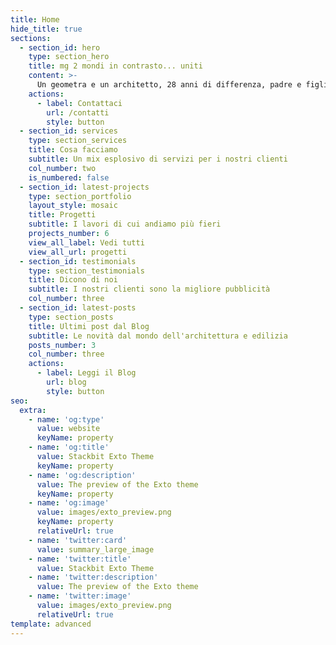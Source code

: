 ```yaml
---
title: Home
hide_title: true
sections:
  - section_id: hero
    type: section_hero
    title: mg 2 mondi in contrasto... uniti
    content: >-
      Un geometra e un architetto, 28 anni di differenza, padre e figlia, con una grandissima passione per l’architettura e la bellezza, un divario generazionale che coniuga esperienza e innovazione, un mix esplosivo per fornire ai nostri Clienti un’ampia gamma di servizi.
    actions:
      - label: Contattaci
        url: /contatti
        style: button
  - section_id: services
    type: section_services
    title: Cosa facciamo
    subtitle: Un mix esplosivo di servizi per i nostri clienti
    col_number: two
    is_numbered: false
  - section_id: latest-projects
    type: section_portfolio
    layout_style: mosaic
    title: Progetti
    subtitle: I lavori di cui andiamo più fieri
    projects_number: 6
    view_all_label: Vedi tutti
    view_all_url: progetti
  - section_id: testimonials
    type: section_testimonials
    title: Dicono di noi
    subtitle: I nostri clienti sono la migliore pubblicità
    col_number: three
  - section_id: latest-posts
    type: section_posts
    title: Ultimi post dal Blog
    subtitle: Le novità dal mondo dell'architettura e edilizia
    posts_number: 3
    col_number: three
    actions:
      - label: Leggi il Blog
        url: blog
        style: button
seo:
  extra:
    - name: 'og:type'
      value: website
      keyName: property
    - name: 'og:title'
      value: Stackbit Exto Theme
      keyName: property
    - name: 'og:description'
      value: The preview of the Exto theme
      keyName: property
    - name: 'og:image'
      value: images/exto_preview.png
      keyName: property
      relativeUrl: true
    - name: 'twitter:card'
      value: summary_large_image
    - name: 'twitter:title'
      value: Stackbit Exto Theme
    - name: 'twitter:description'
      value: The preview of the Exto theme
    - name: 'twitter:image'
      value: images/exto_preview.png
      relativeUrl: true
template: advanced
---
```

